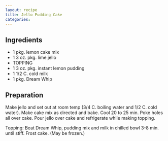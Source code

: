 ```yaml
---
layout: recipe
title: Jello Pudding Cake
categories:
---
```


## Ingredients

- 1 pkg. lemon cake mix
- 1 3 oz. pkg. lime jello
- TOPPING
- 1 3 oz. pkg. instant lemon pudding
- 1 1/2 C. cold milk
- 1 pkg. Dream Whip

## Preparation

Make jello and set out at room temp (3/4 C. boiling water and 1/2 C. cold water).  Make cake mix as directed and bake.  Cool 20 to 25 min.  Poke holes all over cake.  Pour jello over cake and refrigerate while making topping.Topping:  Beat Dream Whip, pudding mix and milk in chilled bowl 3-8 min. until stiff.  Frost cake.  (May be frozen.)